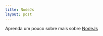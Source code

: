 ```yaml
---
title: NodeJs
layout: post
---
```

Aprenda um pouco sobre mais sobre [NodeJs](https://nodejs.org/en/)
